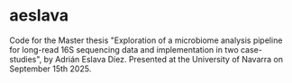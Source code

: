 # aeslava
Code for the Master thesis "Exploration of a microbiome analysis pipeline for long-read 16S sequencing data and implementation in two case-studies", by Adrián Eslava Díez. Presented at the University of Navarra on September 15th 2025.


